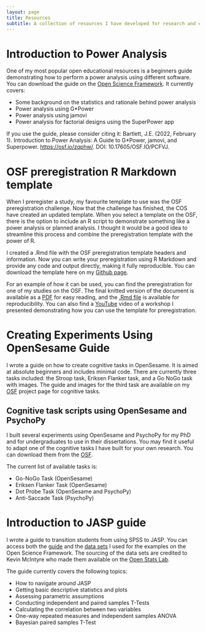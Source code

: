 ```yaml
---
layout: page
title: Resources
subtitle: A collection of resources I have developed for research and education.
---
```


# Introduction to Power Analysis

One of my most popular open educational resources is a beginners guide demonstrating how to perform a power analysis using different software. You can download the guide on the [Open Science Framework](https://osf.io/zqphw/). It currently covers:

- Some background on the statistics and rationale behind power analysis
- Power analysis using G*Power
- Power analysis using jamovi
- Power analysis for factorial designs using the SuperPower app

If you use the guide, please consider citing it: Bartlett, J.E. (2022, February 1). Introduction to Power Analysis: A Guide to G*Power, jamovi, and Superpower. https://osf.io/zqphw/. DOI: 10.17605/OSF.IO/PCFVJ.

# OSF preregistration R Markdown template

When I preregister a study, my favourite template to use was the OSF preregistration challenge. Now that the challenge has finished, the COS have created an updated template. When you select a template on the OSF, there is the option to include an R script to demonstrate something like a power analysis or planned analysis. I thought it would be a good idea to streamline this process and combine the preregistration template with the power of R.

I created a .Rmd file with the OSF preregistration template headers and information. Now you can write your preregistration using R Markdown and provide any code and output directly, making it fully reproducible. You can download the template here on my [Github page](https://github.com/BartlettJE/BartlettJE.github.io/blob/master/RMarkdown-scripts/OSF%20preregistration%20template.Rmd).

For an example of how it can be used, you can find the preregistration for one of my studies on the OSF. The final knitted version of the document is available as a [PDF](https://osf.io/hjk5u/) for easy reading, and the [.Rmd file](https://osf.io/fqs6j/) is available for reproducibility. You can also find a [YouTube](https://youtu.be/VdhtdsKtac0) video of a workshop I presented demonstrating how you can use the template for preregistration.

# Creating Experiments Using OpenSesame Guide

I wrote a guide on how to create cognitive tasks in OpenSesame. It is aimed at absolute beginners and includes minimal code. There are currently three tasks included: the Stroop task, Eriksen Flanker task, and a Go NoGo task with images. The guide and images for the third task are available on my [OSF](https://osf.io/tm3z2/) project page for cognitive tasks.

## Cognitive task scripts using OpenSesame and PsychoPy

I built several experiments using OpenSesame and PsychoPy for my PhD and for undergraduates to use in their dissertations. You may find it useful to adapt one of the cognitive tasks I have built for your own research. You can download them from the [OSF](https://osf.io/awjcn/).  

The current list of available tasks is:
- Go-NoGo Task (OpenSesame)
- Eriksen Flanker Task (OpenSesame)
- Dot Probe Task (OpenSesame and PsychoPy)
- Anti-Saccade Task (PsychoPy)

# Introduction to JASP guide

I wrote a guide to transition students from using SPSS to JASP. You can access both the [guide](https://osf.io/p2hzg/) and the [data sets](https://osf.io/7x8hj/) I used for the examples on the Open Science Framework. The sourcing of the data sets are credited to Kevin McIntyre who made them available on the [Open Stats Lab](https://sites.trinity.edu/osl).

The guide currently covers the following topics:
- How to navigate around JASP
- Getting basic descriptive statistics and plots
- Assessing parametric assumptions
- Conducting independent and paired samples T-Tests
- Calculating the correlation between two variables
- One-way repeated measures and independent samples ANOVA
- Bayesian paired samples T-Test
